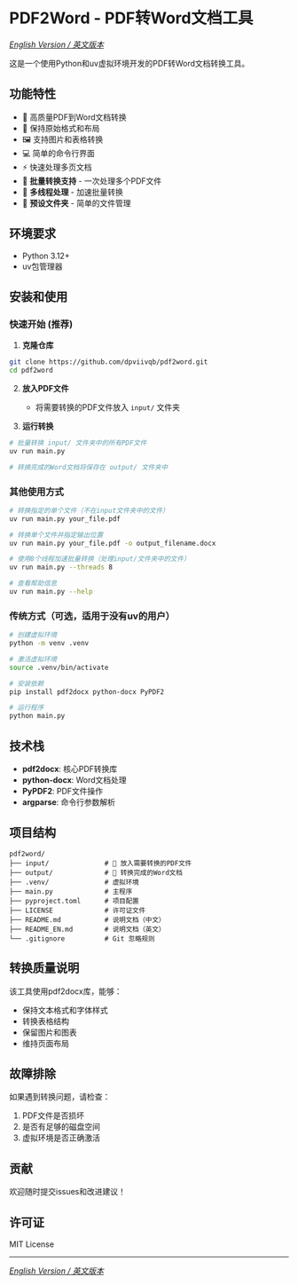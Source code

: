 # PDF2Word - PDF转Word文档工具

*[English Version / 英文版本](README_EN.md)*

这是一个使用Python和uv虚拟环境开发的PDF转Word文档转换工具。

## 功能特性

- 🔄 高质量PDF到Word文档转换
- 📝 保持原始格式和布局
- 🖼️ 支持图片和表格转换
- 💻 简单的命令行界面
- ⚡ 快速处理多页文档
- 🚀 **批量转换支持** - 一次处理多个PDF文件
- 🧵 **多线程处理** - 加速批量转换
- 📁 **预设文件夹** - 简单的文件管理

## 环境要求

- Python 3.12+
- uv包管理器

## 安装和使用

### 快速开始 (推荐)

1. **克隆仓库**
```bash
git clone https://github.com/dpviivqb/pdf2word.git
cd pdf2word
```

2. **放入PDF文件**
   - 将需要转换的PDF文件放入 `input/` 文件夹

3. **运行转换**
```bash
# 批量转换 input/ 文件夹中的所有PDF文件
uv run main.py

# 转换完成的Word文档将保存在 output/ 文件夹中
```

### 其他使用方式

```bash
# 转换指定的单个文件（不在input文件夹中的文件）
uv run main.py your_file.pdf

# 转换单个文件并指定输出位置
uv run main.py your_file.pdf -o output_filename.docx

# 使用8个线程加速批量转换（处理input/文件夹中的文件）
uv run main.py --threads 8

# 查看帮助信息
uv run main.py --help
```

### 传统方式（可选，适用于没有uv的用户）

```bash
# 创建虚拟环境
python -m venv .venv

# 激活虚拟环境
source .venv/bin/activate

# 安装依赖
pip install pdf2docx python-docx PyPDF2

# 运行程序
python main.py
```

## 技术栈

- **pdf2docx**: 核心PDF转换库
- **python-docx**: Word文档处理
- **PyPDF2**: PDF文件操作
- **argparse**: 命令行参数解析

## 项目结构

```text
pdf2word/
├── input/              # 📁 放入需要转换的PDF文件
├── output/             # 📄 转换完成的Word文档
├── .venv/              # 虚拟环境
├── main.py             # 主程序
├── pyproject.toml      # 项目配置
├── LICENSE             # 许可证文件
├── README.md           # 说明文档（中文）
├── README_EN.md        # 说明文档（英文）
└── .gitignore          # Git 忽略规则
```

## 转换质量说明

该工具使用pdf2docx库，能够：
- 保持文本格式和字体样式
- 转换表格结构
- 保留图片和图表
- 维持页面布局

## 故障排除

如果遇到转换问题，请检查：
1. PDF文件是否损坏
2. 是否有足够的磁盘空间
3. 虚拟环境是否正确激活

## 贡献

欢迎随时提交issues和改进建议！

## 许可证

MIT License

---

*[English Version / 英文版本](README_EN.md)*
